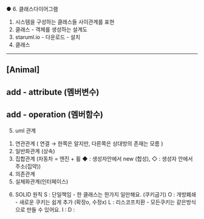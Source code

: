 ● 6. 클래스다이어그램
1. 시스템을 구성하는 클래스들 사이관계를 표현
2. 클래스 - 객체를 생성하는 설계도
3. staruml.io - 다운로드 - 설치
4. 클래스
---------------------------
[Animal]
---------------------------
add - attribute (멤버변수)
---------------------------
add - operation (멤버함수)
---------------------------

5. uml 관계
1) 연관관계 ( 연결 → 한쪽은 알지만, 다른쪽은 상대방의 존재는 모름 )
2) 일반화관계 (상속)
3) 집합관계 (자동차 = 엔진 + 휠
            ◆ : 생성자안에서 new (합성), ◇ : 생성자 안에서 주소(집약))
4) 의존관계
5) 실체화관계(인터페이스)

6. SOLID 원칙
S : 단일책임 - 한 클래스는 한가지 일만해요. (쿠키굽기)
O : 개방폐쇄 - 새로운 쿠키는 쉽게 추가 (확장o, 수정x)
L : 리스코프치환 - 모든쿠키는 같은방식으로 만들 수 있어요.
I : 
D : 